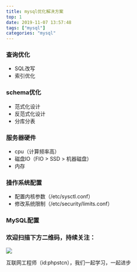 ```yaml
---
title: mysql优化解决方案
top: 1
date: 2019-11-07 13:57:48
tags: ["mysql"]
categories: "mysql"
---
```


### 查询优化
- SQL改写
- 索引优化

### schema优化
- 范式化设计
- 反范式化设计
- 分库分表

### 服务器硬件
- cpu（计算频率高）
- 磁盘IO（FIO > SSD > 机器磁盘）
- 内存

### 操作系统配置
- 配置内核参数（/etc/sysctl.conf）
- 修改系统限制（/etc/security/limits.conf）

### MySQL配置

### 欢迎扫描下方二维码，持续关注：
![](http://ww1.sinaimg.cn/large/a616b9a4gy1g4xzv954a4j20760763yo.jpg)

互联网工程师（id:phpstcn），我们一起学习，一起进步